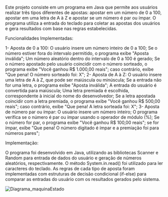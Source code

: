 Este projeto consiste em um programa em Java que permite aos usuários realizar três tipos diferentes de apostas: apostar em um número de 0 a 100, apostar em uma letra de A à Z e apostar se um número é par ou ímpar. O programa utiliza a entrada do teclado para coletar as apostas dos usuários e gera resultados com base nas regras estabelecidas.

Funcionalidades Implementadas:

1- Aposta de 0 a 100:
O usuário insere um número inteiro de 0 a 100;
Se o número estiver fora do intervalo permitido, o programa exibe "Aposta inválida";
Um número aleatório dentro do intervalo de 0 a 100 é gerado;
Se o número apostado pelo usuário coincidir com o número sorteado, o programa exibe "Você ganhou R$ 1.000,00 reais"; caso contrário, exibe "Que pena! O número sorteado foi: X";
2- Aposta de A à Z:
O usuário insere uma letra de A à Z, que pode ser maiúscula ou minúscula;
Se a entrada não for uma letra, o programa exibe "Aposta inválida";
A entrada do usuário é convertida para maiúscula;
Uma letra premiada é escolhida, correspondente à inicial do nome do desenvolvedor;
Se a letra apostada coincidir com a letra premiada, o programa exibe "Você ganhou R$ 500,00 reais"; caso contrário, exibe "Que pena! A letra sorteada foi: X";
3- Aposta de número par ou ímpar:
O usuário insere um número inteiro;
O programa verifica se o número é par ou ímpar usando o operador de módulo (%);
Se o número for par, o programa exibe "Você ganhou R$ 100,00 reais"; se for ímpar, exibe "Que pena! O número digitado é ímpar e a premiação foi para números pares";

Implementação:

O programa foi desenvolvido em Java, utilizando as bibliotecas Scanner e Random para entrada de dados do usuário e geração de números aleatórios, respectivamente. O método System.in.read() foi utilizado para ler caracteres do teclado. As regras de cada tipo de aposta foram implementadas com estruturas de decisão condicional (if-else) para comparar as entradas do usuário com os resultados gerados pelo sistema.



![Diagrama_maquinaEstado](https://github.com/gioborgesr/linguagem_de_programa-o/assets/144972362/49c02659-667e-46a6-95aa-969111c0e879)



